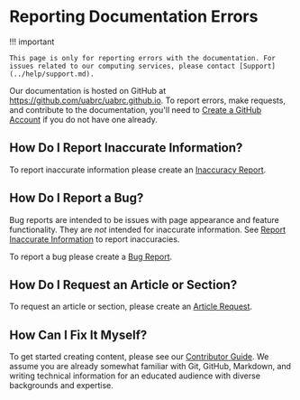 # Reporting Documentation Errors

<!-- markdownlint-disable MD046 -->
!!! important

    This page is only for reporting errors with the documentation. For issues related to our computing services, please contact [Support](../help/support.md).
<!-- markdownlint-enable MD046 -->

Our documentation is hosted on GitHub at <https://github.com/uabrc/uabrc.github.io>. To report errors, make requests, and contribute to the documentation, you'll need to [Create a GitHub Account](https://github.com/join) if you do not have one already.

## How Do I Report Inaccurate Information?

To report inaccurate information please create an [Inaccuracy Report](https://github.com/uabrc/uabrc.github.io/issues/new?assignees=&labels=fix%3A+inaccuracy&template=inaccuracy_report.yml).

## How Do I Report a Bug?

Bug reports are intended to be issues with page appearance and feature functionality. They are _not_ intended for inaccurate information. See [Report Inaccurate Information](#how-do-i-report-inaccurate-information) to report inaccuracies.

To report a bug please create a [Bug Report](https://github.com/uabrc/uabrc.github.io/issues/new?assignees=&labels=fix%3A+bug&template=bug_report.yml).

## How Do I Request an Article or Section?

To request an article or section, please create an [Article Request](https://github.com/uabrc/uabrc.github.io/issues/new?assignees=&labels=req%3A+article&template=article_request.yml).

## How Can I Fix It Myself?

To get started creating content, please see our [Contributor Guide](contributor_guide.md). We assume you are already somewhat familiar with Git, GitHub, Markdown, and writing technical information for an educated audience with diverse backgrounds and expertise.
